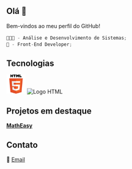## Olá 👋
Bem-vindos ao meu perfil do GitHub!

```javascript
👨🏻‍💻 - Análise e Desenvolvimento de Sistemas;
🎨 - Front-End Developer;

```

## Tecnologias
<img height="50" src="https://raw.githubusercontent.com/github/explore/80688e429a7d4ef2fca1e82350fe8e3517d3494d/topics/html/html.png" alt="Logo HTML" style="max-width: 100%;"> <img height="50" src="https://brandslogos.com/wp-content/uploads/images/large/css-logo.png" alt="Logo HTML" style="max-width: 100%;">

## Projetos em destaque
**[MathEasy](https://feoliveira7.github.io/MathEasy/)**

## Contato
📧 [Email](mailto:oliveirafee77@gmail.com)

